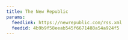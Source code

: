 ```yaml
---
title: The New Republic
params:
  feedlink: https://newrepublic.com/rss.xml
  feedid: 4b9b9f58eeab545f6671488a54a924f5
---
```

